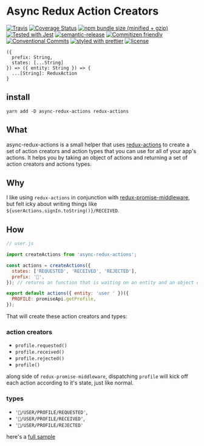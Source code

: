 # Async Redux Action Creators

[![Travis](https://img.shields.io/travis/VinSpee/async-redux-actions.svg?style=flat-square)](https://travis-ci.org/VinSpee/async-redux-actions)
[![Coverage Status](https://coveralls.io/repos/github/VinSpee/async-redux-actions/badge.svg?branch=master&style=flat-square)](https://coveralls.io/github/VinSpee/async-redux-actions?branch=master)
[![npm bundle size (minified + gzip)](https://img.shields.io/bundlephobia/minzip/async-redux-actions.svg?style=flat-square)](https://www.npmjs.com/package/async-redux-actions)
[![Tested with Jest](https://img.shields.io/badge/tested_with-jest-99424f.svg?longCache=true&style=flat-square)](https://github.com/facebook/jest)
[![semantic-release](https://img.shields.io/badge/%20%20%F0%9F%93%A6%F0%9F%9A%80-semantic--release-e10079.svg?longCache=true&style=flat-square)](https://github.com/semantic-release/semantic-release)
[![Commitizen friendly](https://img.shields.io/badge/commitizen-friendly-brightgreen.svg?longCache=true&style=flat-square)](http://commitizen.github.io/cz-cli/)
[![Conventional Commits](https://img.shields.io/badge/Conventional%20Commits-1.0.0-yellow.svg?longCache=true&style=flat-square)](https://conventionalcommits.org)
[![styled with prettier](https://img.shields.io/badge/styled_with-prettier-ff69b4.svg?longCache=true&style=flat-square)](https://github.com/prettier/prettier)
[![license](https://img.shields.io/github/license/VinSpee/async-redux-action-creators.svg?longCache=true&style=flat-square)](https://github.com/VinSpee/async-redux-actions/blob/master/LICENSE)

```
({
  prefix: String,
  states: [...String]
}) => ({ entity: String }) => {
  ...[String]: ReduxAction
}
```

## install

`yarn add -D async-redux-actions redux-actions`

## What

async-redux-actions is a small helper that uses [redux-actions](https://redux-actions.js.org/) to create a set of action creators and action types that you can use for all of your app's actions. It helps you by taking an object of actions and returning a set of action creators and actions types.

## Why

I like using `redux-actions` in conjunction with [redux-promise-middleware](https://github.com/pburtchaell/redux-promise-middleware), but felt icky about writing things like `${userActions.signIn.toString()}/RECEIVED`.

## How

```js
// user.js

import createActions from 'async-redux-actions';

const actions = createActions({
  states: ['REQUESTED', 'RECEIVED', 'REJECTED'],
  prefix: '💎',
}); // returns an function that is waiting on an entity and an object of actions.

export default actions({ entity: 'user ' })({
  PROFILE: promiseApi.getProfile,
});
```

That will create these action creators and types:

### action creators

- `profile.requested()`
- `profile.received()`
- `profile.rejected()`
- `profile()`

along side of `redux-promise-middleware`, dispatching `profile` will kick off
each action according to it's state, just like normal.

### types

- `'💎/USER/PROFILE/REQUESTED'`,
- `'💎/USER/PROFILE/RECEIVED'`,
- `'💎/USER/PROFILE/REJECTED'`

here's a [full sample](https://codesandbox.io/s/r0r7wpjz1o)
